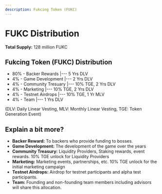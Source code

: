```yaml
---
description: Fukcing Token (FUKC)
---
```


# FUKC Distribution

**Total Supply:** 128 million FUKC

## Fukcing Token (FUKC) Distribution

* 80% - Backer Rewards |--- 5 Yrs DLV
* 4% - Game Development |--- 2 Yrs DLV
* 4% - Community Tresuary |--- 10% TGE, 2 Yrs DLV
* 4% - Marketing |--- 10% TGE, 2 Yrs DLV
* 4% - Testnet Airdrops |--- 10% TGE, 1 Yr MLV
* 4% - Team |--- 1 Yrs DLV

(DLV: Daily Linear Vesting, MLV: Monthly Linear Vesting, TGE: Token Generation Event)

## Explain a bit more?

* **Backer Reward:** To backers who provide funding to bosses.
* **Game Development:** The development of the game over the years
* **Community Treasury:** Liquidity Providers, Staking rewards, event rewards. 10% TGE unlock for Liquidity Providers
* **Marketing:** Marketing events, partnerships, etc. 10% TGE unlock for the initial marketing campaign
* **Testnet Airdrops:** Airdrop for testnet participants and alpha test participants.
* **Team:** Founding and non-founding team members including advisors will share this allocation.

